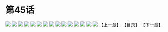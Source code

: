 # 第45话
![](https://s2.baozimh.com/scomic/yuekanshaonuyeqijun-chunquan/0/49-vcre/1.jpg)
![](https://s2.baozimh.com/scomic/yuekanshaonuyeqijun-chunquan/0/49-vcre/2.jpg)
![](https://s2.baozimh.com/scomic/yuekanshaonuyeqijun-chunquan/0/49-vcre/3.jpg)
![](https://s2.baozimh.com/scomic/yuekanshaonuyeqijun-chunquan/0/49-vcre/4.jpg)
![](https://s2.baozimh.com/scomic/yuekanshaonuyeqijun-chunquan/0/49-vcre/5.jpg)
![](https://s2.baozimh.com/scomic/yuekanshaonuyeqijun-chunquan/0/49-vcre/6.jpg)
![](https://s2.baozimh.com/scomic/yuekanshaonuyeqijun-chunquan/0/49-vcre/7.jpg)
![](https://s2.baozimh.com/scomic/yuekanshaonuyeqijun-chunquan/0/49-vcre/8.jpg)
![](https://s2.baozimh.com/scomic/yuekanshaonuyeqijun-chunquan/0/49-vcre/9.jpg)
![](https://s2.baozimh.com/scomic/yuekanshaonuyeqijun-chunquan/0/49-vcre/10.jpg)
![](https://s2.baozimh.com/scomic/yuekanshaonuyeqijun-chunquan/0/49-vcre/11.jpg)
![](https://s2.baozimh.com/scomic/yuekanshaonuyeqijun-chunquan/0/49-vcre/12.jpg)
![](https://s2.baozimh.com/scomic/yuekanshaonuyeqijun-chunquan/0/49-vcre/13.jpg)
![](https://s2.baozimh.com/scomic/yuekanshaonuyeqijun-chunquan/0/49-vcre/14.jpg)
![](https://s2.baozimh.com/scomic/yuekanshaonuyeqijun-chunquan/0/49-vcre/15.jpg)
[【上一章】](./44.md)
[【目录】](./README.md)
[【下一章】](./46.md)
